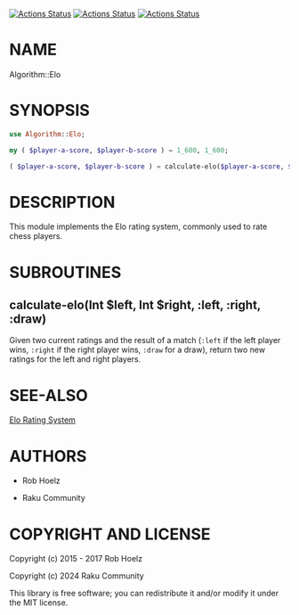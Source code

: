[![Actions Status](https://github.com/raku-community-modules/Algorithm-Elo/actions/workflows/linux.yml/badge.svg)](https://github.com/raku-community-modules/Algorithm-Elo/actions) [![Actions Status](https://github.com/raku-community-modules/Algorithm-Elo/actions/workflows/macos.yml/badge.svg)](https://github.com/raku-community-modules/Algorithm-Elo/actions) [![Actions Status](https://github.com/raku-community-modules/Algorithm-Elo/actions/workflows/windows.yml/badge.svg)](https://github.com/raku-community-modules/Algorithm-Elo/actions)

NAME
====

Algorithm::Elo

SYNOPSIS
========

```raku
use Algorithm::Elo;

my ( $player-a-score, $player-b-score ) = 1_600, 1_600;

( $player-a-score, $player-b-score ) = calculate-elo($player-a-score, $player-b-score, :left);
```

DESCRIPTION
===========

This module implements the Elo rating system, commonly used to rate chess players.

SUBROUTINES
===========

calculate-elo(Int $left, Int $right, :left, :right, :draw)
----------------------------------------------------------

Given two current ratings and the result of a match (`:left` if the left player wins, `:right` if the right player wins, `:draw` for a draw), return two new ratings for the left and right players.

SEE-ALSO
========

[Elo Rating System](https://en.wikipedia.org/wiki/Elo_rating_system)

AUTHORS
=======

  * Rob Hoelz

  * Raku Community

COPYRIGHT AND LICENSE
=====================

Copyright (c) 2015 - 2017 Rob Hoelz

Copyright (c) 2024 Raku Community

This library is free software; you can redistribute it and/or modify it under the MIT license.


